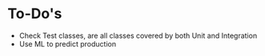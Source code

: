 # To-Do's

- Check Test classes, are all classes covered by both Unit and Integration
- Use ML to predict production